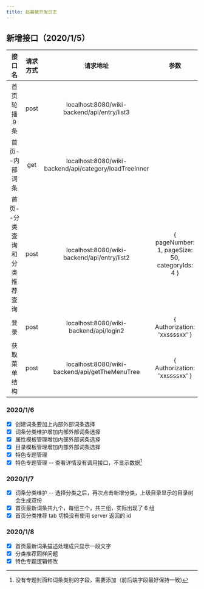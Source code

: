 ```yaml
---
title: 赵晨敏开发日志
---
```


## 新增接口（2020/1/5）

| 接口名 | 请求方式 | 请求地址 | 参数 |
|:---:|:---:|:---:| :---: |
| 首页轮播 9 条 | post | localhost:8080/wiki-backend/api/entry/list3 |  |
| 首页--内部词条 | get | localhost:8080/wiki-backend/api/category/loadTreeInner |  |
| 首页--分类查询和分类推荐查询 | post | localhost:8080/wiki-backend/api/entry/list2 | { pageNumber: 1, pageSize: 50, categoryIds: 4 } |
| 登录 | post | localhost:8080/wiki-backend/api/login2 | { Authorization: 'xxssssxx' } |
| 获取菜单结构 | post | localhost:8080/wiki-backend/api/getTheMenuTree | { Authorization: 'xxssssxx' }

### 2020/1/6

- [x] 创建词条要加上内部外部词条选择
- [x] 词条分类维护增加内部外部词条选择
- [x] 属性模板管理增加内部外部词条选择
- [x] 目录模板管理增加内部外部词条选择
- [x] 特色专题管理
- [x] 特色专题管理 -- 查看详情没有调用接口，不显示数据[^1]

[^1]: 没有专题封面和词条类别的字段，需要添加（前后端字段最好保持一致)

### 2020/1/7

- [x] 词条分类维护 -- 选择分类之后，再次点击新增分类，上级目录显示的目录树会生成双份
- [x] 首页最新词条共九个，每组三个，共三组，实际出现了 6 组
- [x] 首页分类推荐 tab 切换没有使用 server 返回的 id

### 2020/1/8

- [x] 首页最新词条描述处理成只显示一段文字
- [x] 分类推荐同样问题
- [x] 特色专题逻辑修改